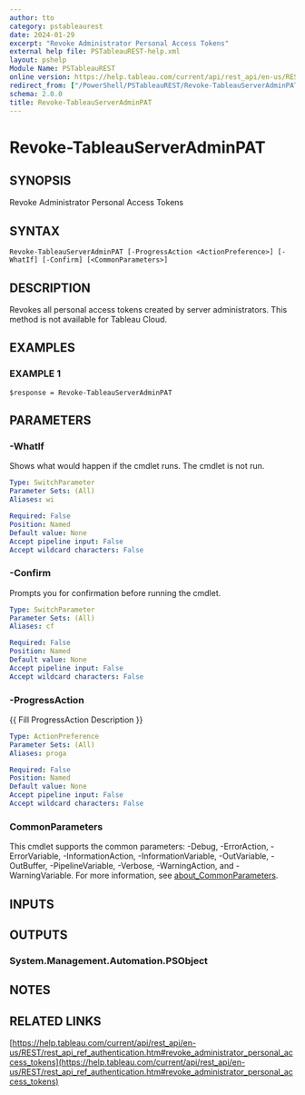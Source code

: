 ```yaml
---
author: tto
category: pstableaurest
date: 2024-01-29
excerpt: "Revoke Administrator Personal Access Tokens"
external help file: PSTableauREST-help.xml
layout: pshelp
Module Name: PSTableauREST
online version: https://help.tableau.com/current/api/rest_api/en-us/REST/rest_api_ref_authentication.htm#revoke_administrator_personal_access_tokens
redirect_from: ["/PowerShell/PSTableauREST/Revoke-TableauServerAdminPAT/", "/PowerShell/PSTableauREST/revoke-tableauserveradminpat/", "/PowerShell/revoke-tableauserveradminpat/"]
schema: 2.0.0
title: Revoke-TableauServerAdminPAT
---
```


# Revoke-TableauServerAdminPAT

## SYNOPSIS
Revoke Administrator Personal Access Tokens

## SYNTAX

```
Revoke-TableauServerAdminPAT [-ProgressAction <ActionPreference>] [-WhatIf] [-Confirm] [<CommonParameters>]
```

## DESCRIPTION
Revokes all personal access tokens created by server administrators.
This method is not available for Tableau Cloud.

## EXAMPLES

### EXAMPLE 1
```
$response = Revoke-TableauServerAdminPAT
```

## PARAMETERS

### -WhatIf
Shows what would happen if the cmdlet runs.
The cmdlet is not run.

```yaml
Type: SwitchParameter
Parameter Sets: (All)
Aliases: wi

Required: False
Position: Named
Default value: None
Accept pipeline input: False
Accept wildcard characters: False
```

### -Confirm
Prompts you for confirmation before running the cmdlet.

```yaml
Type: SwitchParameter
Parameter Sets: (All)
Aliases: cf

Required: False
Position: Named
Default value: None
Accept pipeline input: False
Accept wildcard characters: False
```

### -ProgressAction
{{ Fill ProgressAction Description }}

```yaml
Type: ActionPreference
Parameter Sets: (All)
Aliases: proga

Required: False
Position: Named
Default value: None
Accept pipeline input: False
Accept wildcard characters: False
```

### CommonParameters
This cmdlet supports the common parameters: -Debug, -ErrorAction, -ErrorVariable, -InformationAction, -InformationVariable, -OutVariable, -OutBuffer, -PipelineVariable, -Verbose, -WarningAction, and -WarningVariable. For more information, see [about_CommonParameters](http://go.microsoft.com/fwlink/?LinkID=113216).

## INPUTS

## OUTPUTS

### System.Management.Automation.PSObject
## NOTES

## RELATED LINKS

[https://help.tableau.com/current/api/rest_api/en-us/REST/rest_api_ref_authentication.htm#revoke_administrator_personal_access_tokens](https://help.tableau.com/current/api/rest_api/en-us/REST/rest_api_ref_authentication.htm#revoke_administrator_personal_access_tokens)

